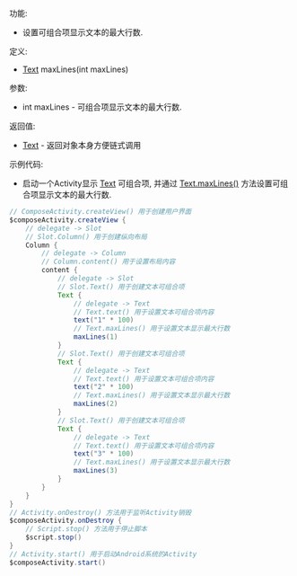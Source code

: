 功能:

+ 设置可组合项显示文本的最大行数.

定义:

+ [Text](/API/UI/Compose/Widget/Text/README.md) maxLines(int maxLines)

参数:

+ int maxLines - 可组合项显示文本的最大行数.

返回值:

+ [Text](/API/UI/Compose/Widget/Text/README.md) - 返回对象本身方便链式调用

示例代码:

+ 启动一个Activity显示 [Text](/API/UI/Compose/Widget/Text/README.md) 可组合项,
  并通过 [Text.maxLines()](/API/UI/Compose/Widget/Text/README.md?id=maxLines) 方法设置可组合项显示文本的最大行数.

```groovy
// ComposeActivity.createView() 用于创建用户界面
$composeActivity.createView {
    // delegate -> Slot
    // Slot.Column() 用于创建纵向布局
    Column {
        // delegate -> Column
        // Column.content() 用于设置布局内容
        content {
            // delegate -> Slot
            // Slot.Text() 用于创建文本可组合项
            Text {
                // delegate -> Text
                // Text.text() 用于设置文本可组合项内容
                text("1" * 100)
                // Text.maxLines() 用于设置文本显示最大行数
                maxLines(1)
            }
            // Slot.Text() 用于创建文本可组合项
            Text {
                // delegate -> Text
                // Text.text() 用于设置文本可组合项内容
                text("2" * 100)
                // Text.maxLines() 用于设置文本显示最大行数
                maxLines(2)
            }
            // Slot.Text() 用于创建文本可组合项
            Text {
                // delegate -> Text
                // Text.text() 用于设置文本可组合项内容
                text("3" * 100)
                // Text.maxLines() 用于设置文本显示最大行数
                maxLines(3)
            }
        }
    }
}
// Activity.onDestroy() 方法用于监听Activity销毁
$composeActivity.onDestroy {
    // Script.stop() 方法用于停止脚本
    $script.stop()
}
// Activity.start() 用于启动Android系统的Activity
$composeActivity.start()
```